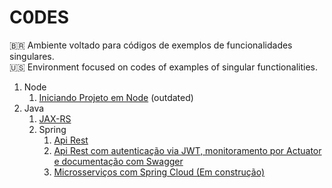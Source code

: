 # C0DES
:brazil: Ambiente voltado para códigos de exemplos de funcionalidades singulares.</br>
:us: Environment focused on codes of examples of singular functionalities.

1. Node
    1. [Iniciando Projeto em Node](https://github.com/devAlbuquerque/C0DES/tree/master/node/Iniciando-Projeto_Preparando-Dependencias-e-Diretorios) (outdated)
1. Java
    1. [JAX-RS](https://github.com/devAlbuquerque/C0DES/tree/master/java/JAX-RS-Carrinho_Compras) 
    1. Spring
        1. [Api Rest](https://github.com/devAlbuquerque/C0DES/tree/master/java/spring/api-rest/forum)
        1. [Api Rest com autenticação via JWT, monitoramento por Actuator e documentação com Swagger](https://github.com/devAlbuquerque/C0DES/tree/master/java/spring/api-rest-security-jwt)
        1. [Microsserviços com Spring Cloud (Em construção)](https://github.com/devAlbuquerque/C0DES/tree/master/java/spring/microsservicos/microsservico-com-spring-cloud)
